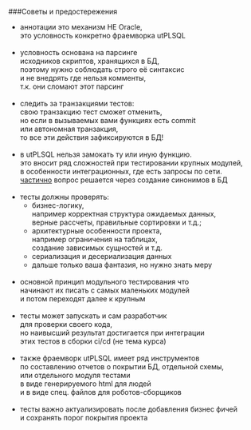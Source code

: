 ###Советы и предостережения

- аннотации это механизм НЕ Oracle, <br/>
это условность конкретно фраемворка utPLSQL <br/>
  <br/>
- условность основана на парсинге <br/>
исходников скриптов, хранящихся в БД, <br/>
поэтому нужно соблюдать строго её синтаксис <br/>
и не внедрять где нельзя комменты, <br/>
т.к. они сломают этот парсинг <br/>
  <br/>
- следить за транзакциями тестов: <br/>
свою транзакцию тест сможет отменить, <br/>
но если в вызываемых вами функциях есть commit <br/>
или автономная транзакция, <br/>
то все эти действия зафиксируются в БД! <br/>
  <br/>
- в utPLSQL нельзя замокать ту или иную функцию. <br/>
это вносит ряд сложностей при тестировании крупных модулей, <br/>
в особенности интеграционных, где есть запросы по сети. <br/>
[частично](https://github.com/utPLSQL/utPLSQL/issues/130) вопрос решается через создание синонимов в БД <br/>
  <br/>
- тесты должны проверять:
  - бизнес-логику, <br/>
    например корректная структура ожидаемых данных, <br/>
    верные рассчеты, правильные сортировки и т.д.; <br/>
  - архитектурные особенности проекта, <br/>
    например ограничения на таблицах, <br/>
    создание зависимых сущностей и т.д. <br/>
  - сериализация и десериализация данных <br/>
  - дальше только ваша фантазия, но нужно знать меру <br/>
  <br/>
- основной принцип модульного тестирования что <br/>
начинают их писать с самых маленьких модулей <br/>
и потом переходят далее к крупным <br/>
  <br/>
- тесты может запускать и сам разработчик <br/>
для проверки своего кода, <br/>
но наивысший результат достигается при интеграции <br/>
этих тестов в сборки ci/cd (не тема курса) <br/>
  <br/>
- также фраемворк utPLSQL имеет ряд инструментов <br/>
по составлению отчетов о покрытии БД, отдельной схемы, <br/>
или отдельного модуля тестами <br/>
в виде генерируемого html для людей <br/>
и в виде спец. файлов для роботов-сборщиков <br/>
  <br/>
- тесты важно актуализировать после добавления бизнес фичей <br/>
и сохранять порог покрытия проекта